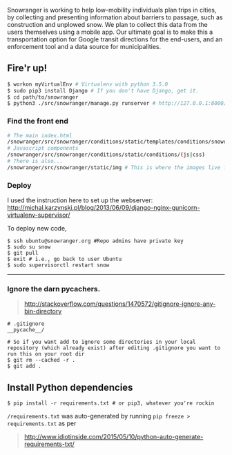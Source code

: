 Snowranger is working to help low-mobility individuals plan trips in cities, by collecting and presenting information about barriers to passage, such as construction and unplowed snow.  We plan to collect this data from the users themselves using a mobile app. Our ultimate goal is to make this a transportation option for Google transit directions for the end-users, and an enforcement tool and a data source for municipalities.  


## Fire'r up! 

```bash
$ workon myVirtualEnv # Virtualenv with python 3.5.0
$ sudo pip3 install Django # If you don't have Django, get it. 
$ cd path/to/snowranger
$ python3 ./src/snowranger/manage.py runserver # http://127.0.0.1:8000/
```

### Find the front end
```bash
# The main index.html
/snowranger/src/snowranger/conditions/static/templates/conditions/snowranger.html
# Javascript components
/snowranger/src/snowranger/conditions/static/conditions/(js|css)
# There is also...
/snowranger/src/snowranger/static/img # This is where the images live for now. But this will change. 
```

### Deploy
I used the instruction here to set up the webserver:
http://michal.karzynski.pl/blog/2013/06/09/django-nginx-gunicorn-virtualenv-supervisor/

To deploy new code, 
```
$ ssh ubuntu@snowranger.org #Repo admins have private key
$ sudo su snow
$ git pull
$ exit # i.e., go back to user Ubuntu
$ sudo supervisorctl restart snow
```
----
### Ignore the darn __pycachers__. 
> http://stackoverflow.com/questions/1470572/gitignore-ignore-any-bin-directory

```
# .gitignore
__pycache__/
```
```
# So if you want add to ignore some directories in your local repository (which already exist) after editing .gitignore you want to run this on your root dir
$ git rm --cached -r .
$ git add .
```

## Install Python dependencies

```
$ pip install -r requirements.txt # or pip3, whatever you're rockin
```
`/requirements.txt` was auto-generated by running `pip freeze > requirements.txt` as per 
>http://www.idiotinside.com/2015/05/10/python-auto-generate-requirements-txt/


